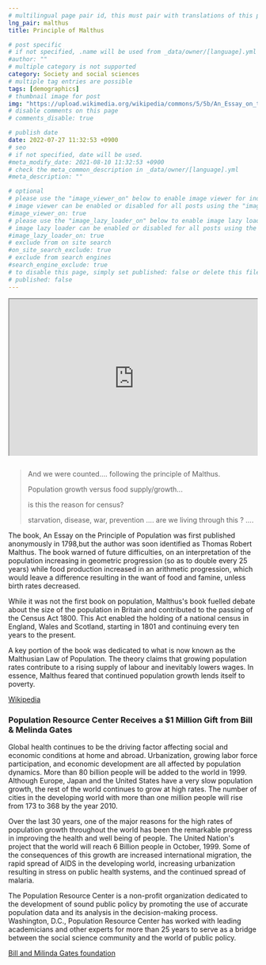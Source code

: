 ```yaml
---
# multilingual page pair id, this must pair with translations of this page. (This name must be unique)
lng_pair: malthus
title: Principle of Malthus

# post specific
# if not specified, .name will be used from _data/owner/[language].yml
#author: ""
# multiple category is not supported
category: Society and social sciences
# multiple tag entries are possible
tags: [demographics]
# thumbnail image for post
img: "https://upload.wikimedia.org/wikipedia/commons/5/5b/An_Essay_on_the_Principle_of_Population.jpg"
# disable comments on this page
# comments_disable: true

# publish date
date: 2022-07-27 11:32:53 +0900
# seo
# if not specified, date will be used.
#meta_modify_date: 2021-08-10 11:32:53 +0900
# check the meta_common_description in _data/owner/[language].yml
#meta_description: ""

# optional
# please use the "image_viewer_on" below to enable image viewer for individual pages or posts (_posts/ or [language]/_posts folders).
# image viewer can be enabled or disabled for all posts using the "image_viewer_posts: true" setting in _data/conf/main.yml.
#image_viewer_on: true
# please use the "image_lazy_loader_on" below to enable image lazy loader for individual pages or posts (_posts/ or [language]/_posts folders).
# image lazy loader can be enabled or disabled for all posts using the "image_lazy_loader_posts: true" setting in _data/conf/main.yml.
#image_lazy_loader_on: true
# exclude from on site search
#on_site_search_exclude: true
# exclude from search engines
#search_engine_exclude: true
# to disable this page, simply set published: false or delete this file
# published: false
---
```


<div style="position:relative;padding-bottom:56.25%;padding-top:35px;height:0;margin-bottom:2em;overflow:hidden">
    <iframe style="position:absolute;top:0;left:0;width:100%;height:100%"  src="https://www.youtube.com/embed/q93CgZlDXgo?si=62p-ISrGncpXL4o-" title="YouTube video player"  allowfullscreen>
    </iframe>
</div>

> And we were counted.... following the principle of Malthus.
>
> Population growth versus food supply/growth...
>
> is this the reason for census?
>
> starvation, disease, war, prevention .... are we living through this ? ....

The book, An Essay on the Principle of Population was first published anonymously in 1798,but the author was soon identified as Thomas Robert Malthus.
The book warned of future difficulties, on an interpretation of the population increasing in geometric progression (so as to double every 25 years) while food production increased in an arithmetic progression, which would leave a difference resulting in the want of food and famine, unless birth rates decreased.

While it was not the first book on population, Malthus's book fuelled debate about the size of the population in Britain and contributed to the passing of the Census Act 1800.
This Act enabled the holding of a national census in England, Wales and Scotland, starting in 1801 and continuing every ten years to the present.

A key portion of the book was dedicated to what is now known as the Malthusian Law of Population.
The theory claims that growing population rates contribute to a rising supply of labour and inevitably lowers wages.
In essence, Malthus feared that continued population growth lends itself to poverty.

[Wikipedia](https://en.wikipedia.org/wiki/An_Essay_on_the_Principle_of_Population)

### Population Resource Center Receives a $1 Million Gift from Bill & Melinda Gates

Global health continues to be the driving factor affecting social and economic conditions at home and abroad. Urbanization, growing labor force participation, and economic development are all affected by population dynamics.
More than 80 billion people will be added to the world in 1999.
Although Europe, Japan and the United States have a very slow population growth, the rest of the world continues to grow at high rates. The number of cities in the developing world with more than one million people will rise from 173 to 368 by the year 2010.

Over the last 30 years, one of the major reasons for the high rates of population growth throughout the world has been the remarkable progress in improving the health and well being of people. The United Nation's project that the world will reach 6 Billion people in October, 1999. Some of the consequences of this growth are increased international migration, the rapid spread of AIDS in the developing world, increasing urbanization resulting in stress on public health systems, and the continued spread of malaria.

The Population Resource Center is a non-profit organization dedicated to the development of sound public policy by promoting the use of accurate population data and its analysis in the decision-making process.
Washington, D.C., Population Resource Center has worked with leading academicians and other experts for more than 25 years to serve as a bridge between the social science community and the world of public policy.

[Bill and Milinda Gates foundation](https://www.gatesfoundation.org/ideas/media-center/press-releases/1999/08/population-resource-center)
